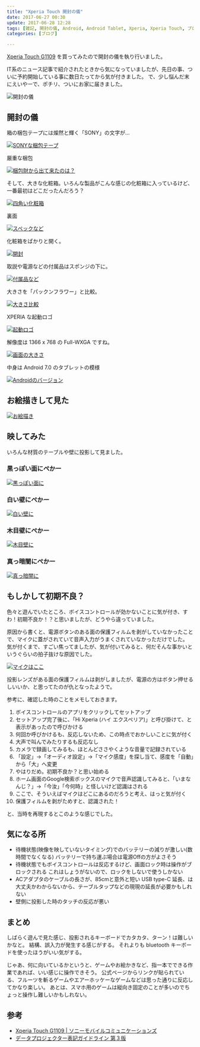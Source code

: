 ```yaml
---
title: "Xperia Touch 開封の儀"
date: 2017-06-27 00:30
update: 2017-06-28 12:28
tags: [雑記, 開封の儀, Android, Android Tablet, Xperia, Xperia Touch, プロジェクター]
categories: [ブログ]

---
```


[Xperia Touch G1109](http://www.sonymobile.co.jp/product/smartproducts/g1109/) を買ってみたので開封の儀を執り行いました。

IT系のニュース記事で紹介されたときから気になっていましたが、先日の事、ついに予約開始している事に数日たってから気が付きました。
で、少し悩んだ末にえいやーで、ポチリ、ついにお家に届きました。

<img src="{{ thumbnail('/images/2017_0627_xperia_touch_02.jpg', 256, 256) }}" alt="開封の儀">

## 開封の儀

箱の梱包テープには燦然と輝く「SONY」の文字が...

[<img src="{{ thumbnail('/images/2017_0627_xperia_touch_01.jpg', 256, 256) }}" alt="SONYな梱包テープ">](/images/2017_0627_xperia_touch_01.jpg)

厳重な梱包

[<img src="{{ thumbnail('/images/2017_0627_xperia_touch_02.jpg', 256, 256) }}" alt="梱包財から出て来たのは？">](/images/2017_0627_xperia_touch_02.jpg)

そして、大きな化粧箱。いろんな製品がこんな感じの化粧箱に入っているけど、一番最初はどこだったんだろう？

[<img src="{{ thumbnail('/images/2017_0627_xperia_touch_03.jpg', 256, 256) }}" alt="四角い化粧箱">](/images/2017_0627_xperia_touch_03.jpg)

裏面

[<img src="{{ thumbnail('/images/2017_0627_xperia_touch_04.jpg', 256, 256) }}" alt="スペックなど">](/images/2017_0627_xperia_touch_04.jpg)

化粧箱をぱかりと開く。

[<img src="{{ thumbnail('/images/2017_0627_xperia_touch_05.jpg', 256, 256) }}" alt="開封">](/images/2017_0627_xperia_touch_05.jpg)

取説や電源などの付属品はスポンジの下に。

[<img src="{{ thumbnail('/images/2017_0627_xperia_touch_06.jpg', 256, 256) }}" alt="付属品など">](/images/2017_0627_xperia_touch_06.jpg)

大きさを「パックンフラワー」と比較。

[<img src="{{ thumbnail('/images/2017_0627_xperia_touch_07.jpg', 256, 256) }}" alt="大きさ比較">](/images/2017_0627_xperia_touch_07.jpg)

XPERIA な起動ロゴ

[<img src="{{ thumbnail('/images/2017_0627_xperia_touch_08.jpg', 256, 256) }}" alt="起動ロゴ">](/images/2017_0627_xperia_touch_08.jpg)

解像度は 1366 x 768 の Full-WXGA ですね。

[<img src="{{ thumbnail('/images/2017_0627_xperia_touch_09.png', 455, 455) }}" alt="画面の大きさ">](/images/2017_0627_xperia_touch_09.png)

中身は Android 7.0 のタブレットの模様

[<img src="{{ thumbnail('/images/2017_0627_xperia_touch_10.png', 455, 455) }}" alt="Androidのバージョン">](/images/2017_0627_xperia_touch_10.png)

## お絵描きして見た

[<img src="{{ thumbnail('/images/2017_0627_xperia_touch_11.png', 455, 455) }}" alt="お絵描き">](/images/2017_0627_xperia_touch_11.png)

## 映してみた

いろんな材質のテーブルや壁に投影して見ました。

### 黒っぽい面にぺかー

[<img src="{{ thumbnail('/images/2017_0627_xperia_touch_12.jpg', 256, 256) }}" alt="黒っぽい面に">](/images/2017_0627_xperia_touch_12.jpg)

### 白い壁にぺかー

[<img src="{{ thumbnail('/images/2017_0627_xperia_touch_13.jpg', 256, 256) }}" alt="白い壁に">](/images/2017_0627_xperia_touch_13.jpg)

### 木目壁にぺかー

[<img src="{{ thumbnail('/images/2017_0627_xperia_touch_14.jpg', 256, 256) }}" alt="木目壁に">](/images/2017_0627_xperia_touch_14.jpg)

### 真っ暗闇にぺかー

[<img src="{{ thumbnail('/images/2017_0627_xperia_touch_15.jpg', 256, 256) }}" alt="真っ暗闇に">](/images/2017_0627_xperia_touch_15.jpg)

## もしかして初期不良？

色々と遊んでいたところ、ボイスコントロールが効かないことに気が付き、すわ！初期不良か！？と思いましたが、どうやら違っていました。

原因から書くと、電源ボタンのある面の保護フィルムを剥がしていなかったことで、マイクに蓋がされていて音声入力がうまくされていなかっただけでした。
気が付くまで、すごい焦ってましたが、気が付いてみると、何だそんな事かいというぐらいの拍子抜けな原因でした。

[<img src="{{ thumbnail('/images/2017_0627_xperia_touch_16.jpg', 256, 256) }}" alt="マイクはここ">](/images/2017_0627_xperia_touch_16.jpg)

投影レンズがある面の保護フィルムは剥がしましたが、電源の方はボタン押せるしいいか、と思ってたのが仇となったようで。

参考に、確認した時のことをメモしておきます。

1. ボイスコントロールのアプリをクリックしてセットアップ
2. セットアップ完了後に、「Hi Xperia (ハイ エクスペリア)」と呼び掛けて、と表示があったので呼びかける
3. 何回か呼びかけるも、反応しないため、この時点でおかしいことに気が付く
4. 大声で叫んでみたりするも反応なし
5. カメラで録画してみるも、ほとんどささやくような音量で記録されている
6. 「設定」→「オーディオ設定」→「マイク感度」を探し当て、感度を「自動」から「大」へ変更
7. やはりだめ。初期不良か？と思い始める
8. ホーム画面のGoogle検索ボックスのマイクで音声認識してみると、「いまなんじ？」→「今汝」「今何時」と怪しいけど認識はされる
9. ここで、そういえばマイクはどこにあるのだろうと考え、はっと気が付く
10. 保護フィルムを剥がためすと、認識された！

と、当時を再現するとこのような感じでした。

## 気になる所

* 待機状態(映像を映していないタイミング)でのバッテリーの減りが激しい(数時間でなくなる)
  バッテリーで持ち運ぶ場合は電源Offの方がよさそう
* 待機状態でもボイスコントロールは反応するけど、画面ロック時は操作がブロックされる
  これはしょうがないので、ロックをしないで使うしかない
* ACアダプタのケーブルの長さが、85cmと意外と短い
  USB type-C 延長、は大丈夫かわからないから、テーブルタップなどの現現の延長が必要かもしれない
* 壁側に投影した時のタッチの反応が悪い

## まとめ

しばらく遊んで見た感じ、投影されるキーボードでカタカタ、ターン！は難しいかなと。
結構、誤入力が発生する感じがする。
それよりも bluetooth キーボードを使ったほうがいい気がする。

じゃあ、何に向いているかというと、ゲームやお絵かきなど、指一本でできる作業であれば、いい感じに操作できそう。
公式ページからリンクが貼られている、フルーツを斬るゲームやエアーホッケーなゲームなどは思った通りに反応してかなり楽しい。
あとは、スマホ用のゲームは縦向き固定のことが多いのでちょっと操作し難しいかもしれない。

## 参考

* [Xperia Touch G1109 | ソニーモバイルコミュニケーションズ](http://www.sonymobile.co.jp/product/smartproducts/g1109/)
* [データプロジェクター表記ガイドライン 第３版](http://datapro.jbmia.or.jp/data/DPJ_Guide_3rd_JP_.pdf)
